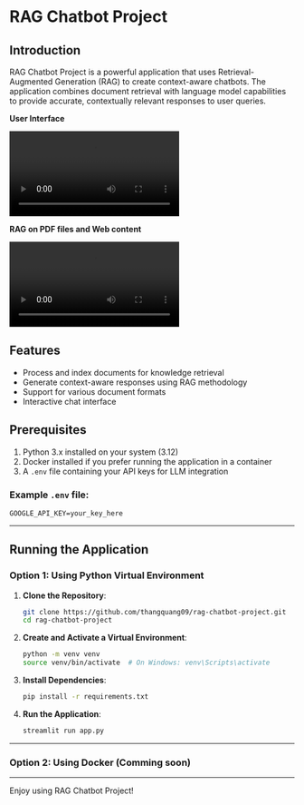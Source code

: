 # RAG Chatbot Project

## Introduction

RAG Chatbot Project is a powerful application that uses Retrieval-Augmented Generation (RAG) to create context-aware chatbots. The application combines document retrieval with language model capabilities to provide accurate, contextually relevant responses to user queries.

**User Interface**

<video controls src="demo/demo1.mp4" title="User Interface"></video> 

**RAG on PDF files and Web content**

<video controls style="width: 300px; cursor:pointer;" onclick="this.requestFullscreen()">
  <source src="demo/demo2.mp4" type="video/mp4" />
  Your browser does not support the video tag.
</video>

## Features
- Process and index documents for knowledge retrieval
- Generate context-aware responses using RAG methodology
- Support for various document formats
- Interactive chat interface

## Prerequisites
1. Python 3.x installed on your system (3.12)
2. Docker installed if you prefer running the application in a container
3. A `.env` file containing your API keys for LLM integration

### Example `.env` file:
```
GOOGLE_API_KEY=your_key_here
```

---

## Running the Application

### Option 1: Using Python Virtual Environment

1. **Clone the Repository**:
    ```bash
    git clone https://github.com/thangquang09/rag-chatbot-project.git
    cd rag-chatbot-project
    ```

2. **Create and Activate a Virtual Environment**:
    ```bash
    python -m venv venv
    source venv/bin/activate  # On Windows: venv\Scripts\activate
    ```

3. **Install Dependencies**:
    ```bash
    pip install -r requirements.txt
    ```

4. **Run the Application**:
    ```bash
    streamlit run app.py
    ```

---

### Option 2: Using Docker (Comming soon)

---

Enjoy using RAG Chatbot Project!